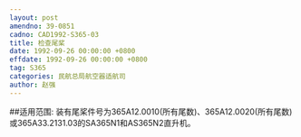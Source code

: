 ```yaml
---
layout: post
amendno: 39-0851
cadno: CAD1992-S365-03
title: 检查尾桨
date: 1992-09-26 00:00:00 +0800
effdate: 1992-09-26 00:00:00 +0800
tag: S365
categories: 民航总局航空器适航司
author: 赵强
---
```


##适用范围:
装有尾桨件号为365A12.0010(所有尾数)、365A12.0020(所有尾数)或365A33.2131.03的SA365N1和AS365N2直升机。

